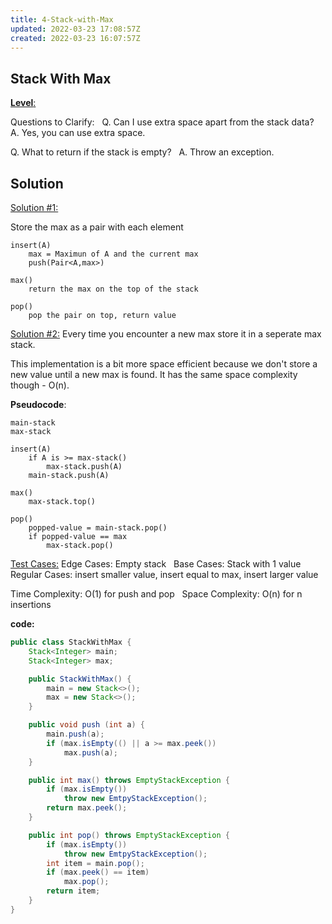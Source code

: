 ```yaml
---
title: 4-Stack-with-Max
updated: 2022-03-23 17:08:57Z
created: 2022-03-23 16:07:57Z
---
```


## **Stack With Max**

<ins>**Level**:</ins>

Questions to Clarify:  
Q. Can I use extra space apart from the stack data?   
A. Yes, you can use extra space.  

Q. What to return if the stack is empty?  
A. Throw an exception.  

## Solution

<ins>Solution #1:</ins>

Store the max as a pair with each element  

```
insert(A)
    max = Maximun of A and the current max
    push(Pair<A,max>)

max()
    return the max on the top of the stack

pop()
    pop the pair on top, return value
```

<ins>Solution #2:</ins>
Every time you encounter a new max store it in a seperate max stack.

This implementation is a bit more space efficient because we don't
store a new value until a new max is found. It has the same space
complexity though - O(n).

**Pseudocode**:

```
main-stack
max-stack

insert(A)
    if A is >= max-stack()
        max-stack.push(A)
    main-stack.push(A)

max()
    max-stack.top()

pop()
    popped-value = main-stack.pop()
    if popped-value == max
        max-stack.pop()
```

<ins>Test Cases:</ins>
Edge Cases: Empty stack  
Base Cases: Stack with 1 value  
Regular Cases: insert smaller value, insert equal to max, insert larger value  

Time Complexity: ​O(1) for push and pop  
Space Complexity:​ O(n) for n insertions  

**code:**

```java
public class StackWithMax {
    Stack<Integer> main;
    Stack<Integer> max;

    public StackWithMax() {
        main = new Stack<>();
        max = new Stack<>();
    }

    public void push (int a) {
        main.push(a);
        if (max.isEmpty(() || a >= max.peek())
            max.push(a);
    }

    public int max() throws EmptyStackException {
        if (max.isEmpty())
            throw new EmtpyStackException();
        return max.peek();
    }

    public int pop() throws EmptyStackException {
        if (max.isEmpty())
            throw new EmtpyStackException();
        int item = main.pop();
        if (max.peek() == item)
            max.pop();
        return item;
    }
}
```